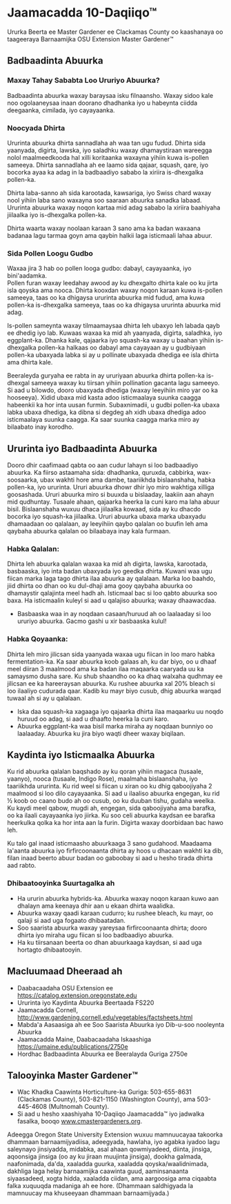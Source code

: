 # Jaamacadda 10-Daqiiqo™

Ururka Beerta ee Master Gardener ee Clackamas County oo kaashanaya oo taageeraya Barnaamijka OSU Extension Master Gardener™

## Badbaadinta Abuurka

### Maxay Tahay Sababta Loo Ururiyo Abuurka?
Badbaadinta abuurka waxay baraysaa isku filnaansho. Waxay sidoo kale noo ogolaaneysaa inaan doorano dhadhanka iyo u habeynta ciidda deegaanka, cimilada, iyo cayayaanka.

### Noocyada Dhirta
Ururinta abuurka dhirta sannadlaha ah waa tan ugu fudud. Dhirta sida yaanyada, digirta, lawska, iyo saladhku waxay dhamaystiraan wareegga nolol maalmeedkooda hal xilli koritaanka waxayna yihiin kuwa is-pollen sameeya. Dhirta sannadlaha ah ee laamo sida qajaar, squash, qare, iyo bocorka ayaa ka adag in la badbaadiyo sababo la xiriira is-dhexgalka pollen-ka.

Dhirta laba-sanno ah sida karootada, kawsariga, iyo Swiss chard waxay nool yihiin laba sano waxayna soo saaraan abuurka sanadka labaad. Ururinta abuurka waxay noqon kartaa mid adag sababo la xiriira baahiyaha jiilaalka iyo is-dhexgalka pollen-ka.

Dhirta waarta waxay noolaan karaan 3 sano ama ka badan waxaana badanaa lagu tarmaa goyn ama qaybin halkii laga isticmaali lahaa abuur.

### Sida Pollen Loogu Gudbo
Waxaa jira 3 hab oo pollen looga gudbo: dabayl, cayayaanka, iyo bini'aadamka.  
Pollen furan waxay leedahay awood ay ku dhexgalto dhirta kale oo ku jirta isla qoyska ama nooca. Dhirta kooxdan waxay noqon karaan kuwa is-pollen sameeya, taas oo ka dhigaysa ururinta abuurka mid fudud, ama kuwa pollen-ka is-dhexgalka sameeya, taas oo ka dhigaysa ururinta abuurka mid adag.

Is-pollen sameynta waxay tilmaamaysaa dhirta leh ubaxyo leh labada qayb ee dhedig iyo lab. Kuwaas waxaa ka mid ah yaanyada, digirta, saladhka, iyo eggplant-ka. Dhanka kale, qajaarka iyo squash-ka waxay u baahan yihiin is-dhexgalka pollen-ka halkaas oo dabayl ama cayayaan ay u gudbiyaan pollen-ka ubaxyada labka si ay u pollinate ubaxyada dhediga ee isla dhirta ama dhirta kale.

Beeraleyda guryaha ee rabta in ay ururiyaan abuurka dhirta pollen-ka is-dhexgal sameeya waxay ku tiirsan yihiin pollination gacanta lagu sameeyo. Si aad u bilowdo, dooro ubaxyada dhediga (waxay leeyihiin miro yar oo ka hooseeya). Xidid ubaxa mid kasta adoo isticmaalaya suunka caagga habeenkii ka hor inta uusan furmin. Subaxnimadii, u gudbi pollen-ka ubaxa labka ubaxa dhediga, ka dibna si degdeg ah xidh ubaxa dhediga adoo isticmaalaya suunka caagga. Ka saar suunka caagga marka miro ay bilaabato inay korodho.

## Ururinta iyo Badbaadinta Abuurka
Dooro dhir caafimaad qabta oo aan cudur lahayn si loo badbaadiyo abuurka. Ka fiirso astaamaha sida: dhadhanka, quruxda, cabbirka, wax-soosaarka, ubax wakhti hore ama dambe, taariikhda bislaanshaha, habka pollen-ka, iyo ururinta. Ururi abuurka dhowr dhir iyo miro wakhtiga xilliga goosashada. Ururi abuurka miro si buuxda u bislaaday, laakiin aan ahayn mid qudhuntay. Tusaale ahaan, qajaarka heerka la cuni karo ma laha abuur bisil. Bislaanshaha wuxuu dhaca jiilaalka kowaad, sida ay ku dhacdo bocorka iyo squash-ka jiilaalka. Ururi abuurka ubaxa marka ubaxyadu dhamaadaan oo qalalaan, ay leeyihiin qaybo qalalan oo buufin leh ama qaybaha abuurka qalalan oo bilaabaya inay kala furmaan.

### Habka Qalalan:
Dhirta leh abuurka qalalan waxaa ka mid ah digirta, lawska, karootada, basbaaska, iyo inta badan ubaxyada iyo geedka dhirta. Kuwani waa ugu fiican marka laga tago dhirta ilaa abuurka ay qalalaan. Marka loo baahdo, jiid dhirta oo dhan oo ku dul-dhaji ama gooy qaybaha abuurka oo dhamaystir qalajinta meel hadh ah. Isticmaal bac si loo qabto abuurka soo baxa. Ha isticmaalin kuleyl si aad u qalajiso abuurka; waxay dhaawacdaa.

- Basbaaska waa in ay noqdaan casaan/huruud ah oo laalaaday si loo ururiyo abuurka. Gacmo gashi u xir basbaaska kulul!

### Habka Qoyaanka:
Dhirta leh miro jilicsan sida yaanyada waxaa ugu fiican in loo maro habka fermentation-ka. Ka saar abuurka koob galaas ah, ku dar biyo, oo u dhaaf meel diiran 3 maalmood ama ka badan ilaa maqaarka caaryada uu ka samaysmo dusha sare. Ku shub shaandho oo ka dhaq walxaha qudhmay ee jilicsan ee ka hareeraysan abuurka. Ku rushee abuurka xal 20% bleach si loo ilaaliyo cudurada qaar. Kadib ku mayr biyo cusub, dhig abuurka warqad tuwaal ah si ay u qalalaan.

- Iska daa squash-ka xagaaga iyo qajaarka dhirta ilaa maqaarku uu noqdo huruud oo adag, si aad u dhaafto heerka la cuni karo.
- Abuurka eggplant-ka waa bisil marka miraha ay noqdaan bunniyo oo laalaaday. Abuurka ku jira biyo waqti dheer waxay biqilaan.

## Kaydinta iyo Isticmaalka Abuurka
Ku rid abuurka qalalan baqshado ay ku qoran yihiin magaca (tusaale, yaanyo), nooca (tusaale, Indigo Rose), maalmaha bislaanshaha, iyo taariikhda ururinta. Ku rid weel si fiican u xiran oo ku dhig qaboojiyaha 2 maalmood si loo dilo cayayaanka. Si aad u ilaaliso abuurka engegan, ku rid ½ koob oo caano budo ah oo cusub, oo ku duuban tishu, gudaha weelka. Ku kaydi meel qabow, mugdi ah, engegan, sida qaboojiyaha ama barafka, oo ka ilaali cayayaanka iyo jiirka. Ku soo celi abuurka kaydsan ee barafka heerkulka qolka ka hor inta aan la furin. Digirta waxay doorbidaan bac hawo leh.

Ku talo gal inaad isticmaasho abuurkaaga 3 sano gudahood. Maadaama la'aanta abuurka iyo firfircoonaanta dhirta ay hoos u dhacaan wakhti ka dib, filan inaad beerto abuur badan oo gaboobay si aad u hesho tirada dhirta aad rabto.

### Dhibaatooyinka Suurtagalka ah
- Ha ururin abuurka hybrids-ka. Abuurka waxay noqon karaan kuwo aan dhalayn ama keenaya dhir aan u ekaan dhirta waalidka.
- Abuurka waxay qaadi karaan cudurro; ku rushee bleach, ku mayr, oo qalaji si aad uga fogaato dhibaatadan.
- Soo saarista abuurka waxay yareysaa firfircoonaanta dhirta; dooro dhirta iyo miraha ugu fiican si loo badbaadiyo abuurka.
- Ha ku tiirsanaan beerta oo dhan abuurkaaga kaydsan, si aad uga hortagto dhibaatooyin.

## Macluumaad Dheeraad ah
- Daabacaadaha OSU Extension ee https://catalog.extension.oregonstate.edu
- Ururinta iyo Kaydinta Abuurka Beertaada FS220
- Jaamacadda Cornell, http://www.gardening.cornell.edu/vegetables/factsheets.html
- Mabda'a Aasaasiga ah ee Soo Saarista Abuurka iyo Dib-u-soo nooleynta Abuurka
- Jaamacadda Maine, Daabacaadaha Iskaashiga https://umaine.edu/publications/2750e
- Hordhac Badbaadinta Abuurka ee Beeralayda Guriga 2750e

## Talooyinka Master Gardener™
- Wac Khadka Caawinta Horticulture-ka Guriga: 503-655-8631 (Clackamas County), 503-821-1150 (Washington County), ama 503-445-4608 (Multnomah County).
- Si aad u hesho xaashiyaha 10-Daqiiqo Jaamacadda™ iyo jadwalka fasalka, booqo www.cmastergardeners.org.

Adeegga Oregon State University Extension wuxuu mamnuucayaa takoorka dhammaan barnaamijyadiisa, adeegyada, hawlaha, iyo agabka iyadoo lagu saleynayo jinsiyadda, midabka, asal ahaan qowmiyadeed, diinta, jinsiga, aqoonsiga jinsiga (oo ay ku jiraan muujinta jinsiga), dookha galmada, naafonimada, da'da, xaaladda guurka, xaaladda qoyska/waalidnimada, dakhliga laga helay barnaamijka caawinta guud, aaminsanaanta siyaasadeed, xogta hidda, xaaladda ciidan, ama aargoosiga ama ciqaabta falka xuquuqda madaniga ah ee hore. (Dhammaan saldhigyada la mamnuucay ma khuseeyaan dhammaan barnaamijyada.)